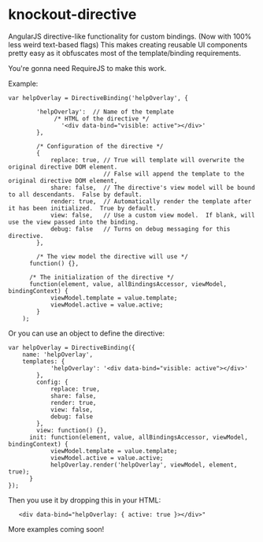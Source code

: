knockout-directive
==================

AngularJS directive-like functionality for custom bindings.  (Now with 100% less weird text-based flags)  This makes creating reusable UI components pretty easy as it obfuscates most of the template/binding requirements.

You're gonna need RequireJS to make this work.

Example:

```
var helpOverlay = DirectiveBinding('helpOverlay', {
		
		'helpOverlay':  // Name of the template
		     /* HTML of the directive */
			   '<div data-bind="visible: active"></div>'
		},
		
		/* Configuration of the directive */
		{
			replace: true, // True will template will overwrite the original directive DOM element.
			               // False will append the template to the original directive DOM element,
			share: false,  // The directive's view model will be bound to all descendants.  False by default.
			render: true,  // Automatically render the template after it has been initialized.  True by default.
			view: false,   // Use a custom view model.  If blank, will use the view passed into the binding.
			debug: false   // Turns on debug messaging for this directive.
		},
		
		/* The view model the directive will use */
	  function() {},
	  
	  /* The initialization of the directive */
	  function(element, value, allBindingsAccessor, viewModel, bindingContext) {
	    	viewModel.template = value.template;
	    	viewModel.active = value.active;
		}
	);
```

Or you can use an object to define the directive:

```
var helpOverlay = DirectiveBinding({
    name: 'helpOverlay',
    templates: {
		    'helpOverlay': '<div data-bind="visible: active"></div>'
		},
		config: {
			replace: true,
			share: false,
			render: true,
			view: false,
			debug: false
		},
		view: function() {},
	  init: function(element, value, allBindingsAccessor, viewModel, bindingContext) {
	    	viewModel.template = value.template;
	    	viewModel.active = value.active;
	    	helpOverlay.render('helpOverlay', viewModel, element, true);
	  }
});
```

Then you use it by dropping this in your HTML:

```
   <div data-bind="helpOverlay: { active: true }></div>"
```

More examples coming soon!
